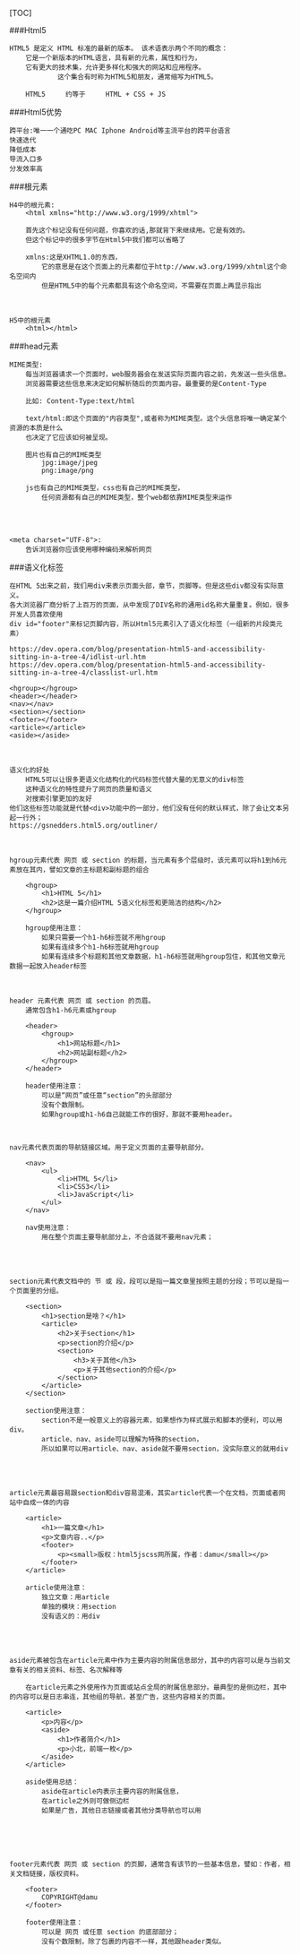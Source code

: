 

[TOC]



###Html5

	HTML5 是定义 HTML 标准的最新的版本。 该术语表示两个不同的概念：
		它是一个新版本的HTML语言，具有新的元素，属性和行为，
		它有更大的技术集，允许更多样化和强大的网站和应用程序。
				这个集合有时称为HTML5和朋友，通常缩写为HTML5。
	
		HTML5     约等于     HTML + CSS + JS

###Html5优势

	跨平台:唯一一个通吃PC MAC Iphone Android等主流平台的跨平台语言
	快速迭代
	降低成本
	导流入口多
	分发效率高

###根元素

	H4中的根元素:
		<html xmlns="http://www.w3.org/1999/xhtml">
		
		首先这个标记没有任何问题，你喜欢的话,那就背下来继续用。它是有效的。
		但这个标记中的很多字节在Html5中我们都可以省略了
		
		xmlns:这是XHTML1.0的东西，
			它的意思是在这个页面上的元素都位于http://www.w3.org/1999/xhtml这个命名空间内
			但是HTML5中的每个元素都具有这个命名空间，不需要在页面上再显示指出


​			

	H5中的根元素
		<html></html>

###head元素

	MIME类型:
		每当浏览器请求一个页面时，web服务器会在发送实际页面内容之前，先发送一些头信息。
		浏览器需要这些信息来决定如何解析随后的页面内容。最重要的是Content-Type
		
		比如: Content-Type:text/html
		
		text/html:即这个页面的"内容类型",或者称为MIME类型。这个头信息将唯一确定某个资源的本质是什么
		也决定了它应该如何被呈现。
		
		图片也有自己的MIME类型		
			jpg:image/jpeg   
			png:image/png
			
		js也有自己的MIME类型，css也有自己的MIME类型，
			任何资源都有自己的MIME类型，整个web都依靠MIME类型来运作


​			
​			

	<meta charset="UTF-8">:
		告诉浏览器你应该使用哪种编码来解析网页

###语义化标签

	在HTML 5出来之前，我们用div来表示页面头部，章节，页脚等。但是这些div都没有实际意义。
	各大浏览器厂商分析了上百万的页面，从中发现了DIV名称的通用id名称大量重复。例如，很多开发人员喜欢使用
	div id="footer"来标记页脚内容，所以Html5元素引入了语义化标签（一组新的片段类元素）
	
	https://dev.opera.com/blog/presentation-html5-and-accessibility-sitting-in-a-tree-4/idlist-url.htm
	https://dev.opera.com/blog/presentation-html5-and-accessibility-sitting-in-a-tree-4/classlist-url.htm
	
	<hgroup></hgroup>
	<header></header>
	<nav></nav>
	<section></section>
	<footer></footer>
	<article></article>
	<aside></aside>


​	

	语义化的好处
		HTML5可以让很多更语义化结构化的代码标签代替大量的无意义的div标签
		这种语义化的特性提升了网页的质量和语义
		对搜索引擎更加的友好
	他们这些标签功能就是代替<div>功能中的一部分，他们没有任何的默认样式，除了会让文本另起一行外；
	https://gsnedders.html5.org/outliner/


​	

	hgroup元素代表 网页 或 section 的标题，当元素有多个层级时，该元素可以将h1到h6元素放在其内，譬如文章的主标题和副标题的组合
	
		<hgroup>
		    <h1>HTML 5</h1>
		    <h2>这是一篇介绍HTML 5语义化标签和更简洁的结构</h2>
		</hgroup>
	
		hgroup使用注意：
			如果只需要一个h1-h6标签就不用hgroup
			如果有连续多个h1-h6标签就用hgroup
			如果有连续多个标题和其他文章数据，h1-h6标签就用hgroup包住，和其他文章元数据一起放入header标签


​	

	header 元素代表 网页 或 section 的页眉。
		通常包含h1-h6元素或hgroup
	
		<header>
		    <hgroup>
		        <h1>网站标题</h1>
		        <h2>网站副标题</h2>
		    </hgroup>
		</header>
		
		header使用注意：
			可以是“网页”或任意“section”的头部部分
			没有个数限制。
			如果hgroup或h1-h6自己就能工作的很好，那就不要用header。



	nav元素代表页面的导航链接区域。用于定义页面的主要导航部分。
	
		<nav>
		    <ul>
		        <li>HTML 5</li>
		        <li>CSS3</li>
		        <li>JavaScript</li>
		    </ul>
		</nav>
		
		nav使用注意：
			用在整个页面主要导航部分上，不合适就不要用nav元素；


​	
​	

	section元素代表文档中的 节 或 段，段可以是指一篇文章里按照主题的分段；节可以是指一个页面里的分组。
	
		<section>
		    <h1>section是啥？</h1>
		    <article>
		        <h2>关于section</h1>
		        <p>section的介绍</p>
		        <section>
		            <h3>关于其他</h3>
		            <p>关于其他section的介绍</p>
		        </section>
		    </article>
		</section>
		
		section使用注意：
			section不是一般意义上的容器元素，如果想作为样式展示和脚本的便利，可以用div。
			article、nav、aside可以理解为特殊的section，
			所以如果可以用article、nav、aside就不要用section，没实际意义的就用div		


​		
​		

	article元素最容易跟section和div容易混淆，其实article代表一个在文档，页面或者网站中自成一体的内容
	
		<article>
		    <h1>一篇文章</h1>
		    <p>文章内容..</p>
		    <footer>
		        <p><small>版权：html5jscss网所属，作者：damu</small></p>
		    </footer>
		</article>
		
		article使用注意：
			独立文章：用article
			单独的模块：用section
			没有语义的：用div


​		
​		

	aside元素被包含在article元素中作为主要内容的附属信息部分，其中的内容可以是与当前文章有关的相关资料、标签、名次解释等
		
		在article元素之外使用作为页面或站点全局的附属信息部分。最典型的是侧边栏，其中的内容可以是日志串连，其他组的导航，甚至广告，这些内容相关的页面。
		
		<article>
		    <p>内容</p>
		    <aside>
		        <h1>作者简介</h1>
		        <p>小北，前端一枚</p>
		    </aside>
		</article>
		
		aside使用总结：
			aside在article内表示主要内容的附属信息，
			在article之外则可做侧边栏
			如果是广告，其他日志链接或者其他分类导航也可以用


​	
​	
​	

	footer元素代表 网页 或 section 的页脚，通常含有该节的一些基本信息，譬如：作者，相关文档链接，版权资料。
	
		<footer>
		    COPYRIGHT@damu
		</footer>
		
		footer使用注意：
			可以是 网页 或任意 section 的底部部分；
			没有个数限制，除了包裹的内容不一样，其他跟header类似。


